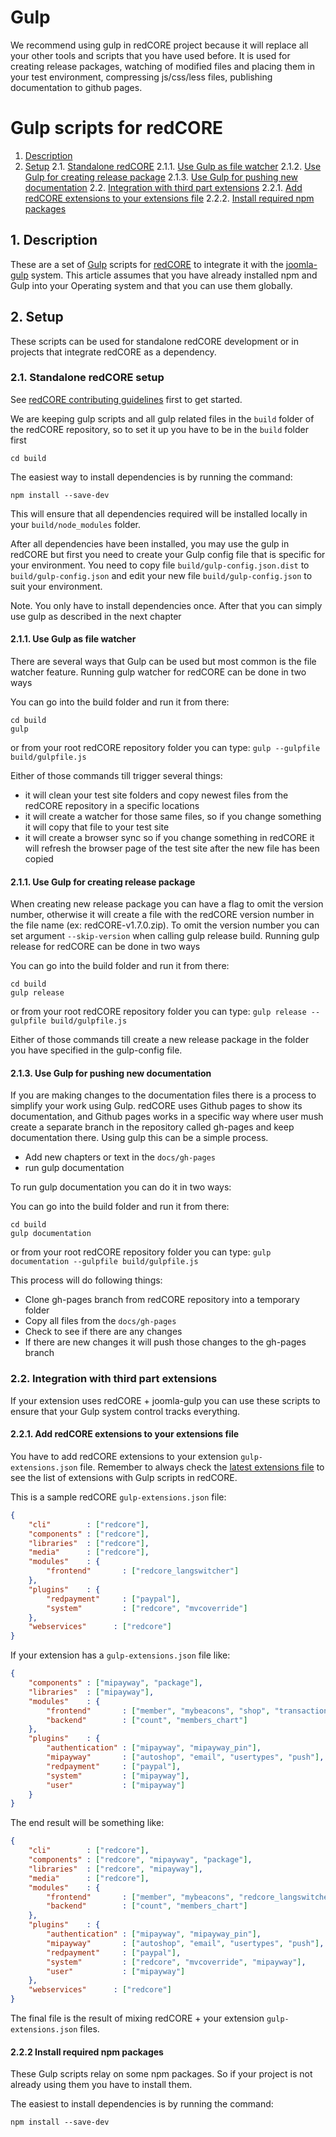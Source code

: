 # Gulp

We recommend using gulp in redCORE project because it will replace all your other tools and scripts that you have used before. It is used for creating release packages, watching of modified files and placing them in your test environment, compressing js/css/less files, publishing documentation to github pages.

Gulp scripts for redCORE
==========

1. [Description](#description)
2. [Setup](#setup)
    2.1. [Standalone redCORE](#standalone-setup)
        2.1.1. [Use Gulp as file watcher](#use-gulp-as-watcher)
        2.1.2. [Use Gulp for creating release package](#use-gulp-for-release)
        2.1.3. [Use Gulp for pushing new documentation](#use-gulp-for-pushing-documentation)
    2.2. [Integration with third part extensions](#third-part-setup)
        2.2.1. [Add redCORE extensions to your extensions file](#add-required-extensions)
        2.2.2. [Install required npm packages](#install-required-packages)

## <a name="description"></a> 1. Description

These are a set of [Gulp](http://gulpjs.com/) scripts for [redCORE](https://github.com/redCOMPONENT-COM/redCORE) to integrate it with the [joomla-gulp](https://github.com/phproberto/joomla-gulp) system.
This article assumes that you have already installed npm and Gulp into your Operating system and that you can use them globally.

## <a name="setup"></a>2. Setup

These scripts can be used for standalone redCORE development or in projects that integrate redCORE as a dependency.

### <a name="standalone-setup"></a>2.1. Standalone redCORE setup

See [redCORE contributing guidelines](../Contributing.md) first to get started.

We are keeping gulp scripts and all gulp related files in the `build` folder of the redCORE repository, so to set it up you have to be in the `build` folder first

```cd build```

The easiest way to install dependencies is by running the command:

```npm install --save-dev```

This will ensure that all dependencies required will be installed locally in your `build/node_modules` folder.

After all dependencies have been installed, you may use the gulp in redCORE but first you need to create your Gulp config file that is specific for your environment.
You need to copy file `build/gulp-config.json.dist` to `build/gulp-config.json` and edit your new file `build/gulp-config.json` to suit your environment.

Note. You only have to install dependencies once. After that you can simply use gulp as described in the next chapter

#### <a name="use-gulp-as-watcher"></a>2.1.1. Use Gulp as file watcher

There are several ways that Gulp can be used but most common is the file watcher feature.
Running gulp watcher for redCORE can be done in two ways

You can go into the build folder and run it from there:
```
cd build
gulp
```

or from your root redCORE repository folder you can type:
```gulp --gulpfile build/gulpfile.js```

Either of those commands till trigger several things:
- it will clean your test site folders and copy newest files from the redCORE repository in a specific locations
- it will create a watcher for those same files, so if you change something it will copy that file to your test site
- it will create a browser sync so if you change something in redCORE it will refresh the browser page of the test site after the new file has been copied

#### <a name="use-gulp-for-release"></a>2.1.1. Use Gulp for creating release package

When creating new release package you can have a flag to omit the version number, otherwise it will create a file with the redCORE version number in the file name (ex: redCORE-v1.7.0.zip). To omit the version number you can set argument `--skip-version` when calling gulp release build.
Running gulp release for redCORE can be done in two ways

You can go into the build folder and run it from there:
```
cd build
gulp release
```

or from your root redCORE repository folder you can type:
```gulp release --gulpfile build/gulpfile.js```

Either of those commands till create a new release package in the folder you have specified in the gulp-config file.

#### <a name="use-gulp-for-pushing-documentation"></a>2.1.3. Use Gulp for pushing new documentation

If you are making changes to the documentation files there is a process to simplify your work using Gulp.
redCORE uses Github pages to show its documentation, and Github pages works in a specific way where user mush create a separate branch in the repository called gh-pages and keep documentation there.
Using gulp this can be a simple process.

- Add new chapters or text in the `docs/gh-pages`
- run gulp documentation

To run gulp documentation you can do it in two ways:

You can go into the build folder and run it from there:
```
cd build
gulp documentation
```

or from your root redCORE repository folder you can type:
```gulp documentation --gulpfile build/gulpfile.js```

This process will do following things:
- Clone gh-pages branch from redCORE repository into a temporary folder
- Copy all files from the `docs/gh-pages`
- Check to see if there are any changes
- If there are new changes it will push those changes to the gh-pages branch

### <a name="third-part-setup"></a>2.2. Integration with third part extensions

If your extension uses redCORE + joomla-gulp you can use these scripts to ensure that your Gulp system control tracks everything.

#### <a name="add-required-extensions"></a>2.2.1. Add redCORE extensions to your extensions file

You have to add redCORE extensions to your extension `gulp-extensions.json` file. Remember to always check the [latest extensions file](https://github.com/redCOMPONENT-COM/redCORE/blob/develop/build/gulp-extensions.json) to see the list of extensions with Gulp scripts in redCORE.

This is a sample redCORE `gulp-extensions.json` file:

```json
{
	"cli" 		 : ["redcore"],
	"components" : ["redcore"],
	"libraries"  : ["redcore"],
	"media"      : ["redcore"],
	"modules"    : {
		"frontend"       : ["redcore_langswitcher"]
	},
	"plugins"    : {
		"redpayment"     : ["paypal"],
		"system"         : ["redcore", "mvcoverride"]
	},
	"webservices"      : ["redcore"]
}
```

If your extension has a `gulp-extensions.json` file like:

```json
{
	"components" : ["mipayway", "package"],
	"libraries"  : ["mipayway"],
	"modules"    : {
		"frontend"       : ["member", "mybeacons", "shop", "transactions", "statistics", "cart"],
		"backend"        : ["count", "members_chart"]
	},
	"plugins"    : {
		"authentication" : ["mipayway", "mipayway_pin"],
		"mipayway"       : ["autoshop", "email", "usertypes", "push"],
		"redpayment"     : ["paypal"],
		"system"         : ["mipayway"],
		"user"           : ["mipayway"]
	}
}
```

The end result will be something like:

```json
{
	"cli" 		 : ["redcore"],
	"components" : ["redcore", "mipayway", "package"],
	"libraries"  : ["redcore", "mipayway"],
	"media"      : ["redcore"],
	"modules"    : {
		"frontend"       : ["member", "mybeacons", "redcore_langswitcher", "shop", "transactions", "statistics", "cart"],
		"backend"        : ["count", "members_chart"]
	},
	"plugins"    : {
		"authentication" : ["mipayway", "mipayway_pin"],
		"mipayway"       : ["autoshop", "email", "usertypes", "push"],
		"redpayment"     : ["paypal"],
		"system"         : ["redcore", "mvcoverride", "mipayway"],
		"user"           : ["mipayway"]
	},
	"webservices"      : ["redcore"]
}
```

The final file is the result of mixing redCORE + your extension `gulp-extensions.json` files.

#### <a name="install-required-packages"></a>2.2.2 Install required npm packages

These Gulp scripts relay on some npm packages. So if your project is not already using them you have to install them.

The easiest to install dependencies is by running the command:

```npm install --save-dev```
